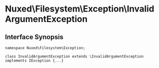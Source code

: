 # Nuxed\\Filesystem\\Exception\\InvalidArgumentException




## Interface Synopsis




``` Hack
namespace Nuxed\Filesystem\Exception;

class InvalidArgumentException extends \InvalidArgumentException implements IException {...}
```


